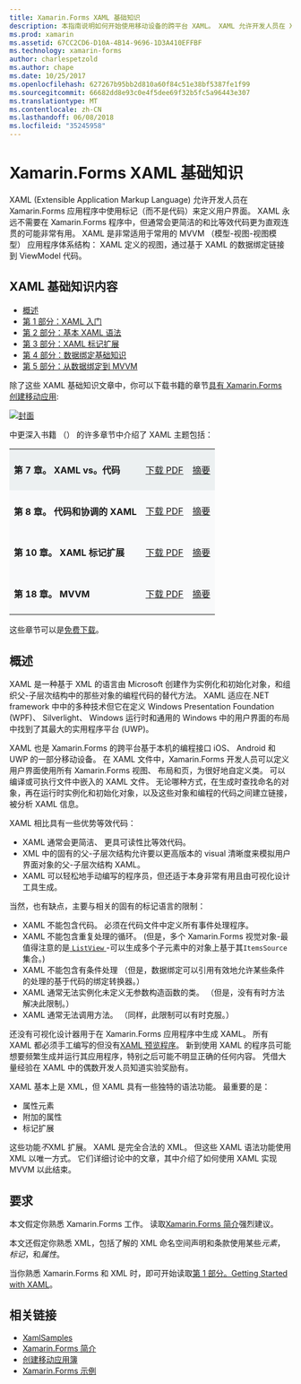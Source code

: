 ```yaml
---
title: Xamarin.Forms XAML 基础知识
description: 本指南说明如何开始使用移动设备的跨平台 XAML。 XAML 允许开发人员在 Xamarin.Forms 应用程序使用的标记，而不是代码中定义的用户界面。
ms.prod: xamarin
ms.assetid: 67CC2CD6-D10A-4B14-9696-1D3A410EFFBF
ms.technology: xamarin-forms
author: charlespetzold
ms.author: chape
ms.date: 10/25/2017
ms.openlocfilehash: 627267b95bb2d810a60f84c51e38bf5387fe1f99
ms.sourcegitcommit: 66682dd8e93c0e4f5dee69f32b5fc5a96443e307
ms.translationtype: MT
ms.contentlocale: zh-CN
ms.lasthandoff: 06/08/2018
ms.locfileid: "35245958"
---
```

# <a name="xamarinforms-xaml-basics"></a>Xamarin.Forms XAML 基础知识

XAML (Extensible Application Markup Language) 允许开发人员在 Xamarin.Forms 应用程序中使用标记（而不是代码）来定义用户界面。 XAML 永远不需要在 Xamarin.Forms 程序中，但通常会更简洁的和比等效代码更为直观连贯的可能非常有用。 XAML 是非常适用于常用的 MVVM （模型-视图-视图模型） 应用程序体系结构： XAML 定义的视图，通过基于 XAML 的数据绑定链接到 ViewModel 代码。

## <a name="xaml-basics-contents"></a>XAML 基础知识内容

* [概述](#Overview)
* [第 1 部分：XAML 入门](~/xamarin-forms/xaml/xaml-basics/get-started-with-xaml.md)
* [第 2 部分：基本 XAML 语法](~/xamarin-forms/xaml/xaml-basics/essential-xaml-syntax.md)
* [第 3 部分：XAML 标记扩展](~/xamarin-forms/xaml/xaml-basics/xaml-markup-extensions.md)
* [第 4 部分：数据绑定基础知识](~/xamarin-forms/xaml/xaml-basics/data-binding-basics.md)
* [第 5 部分：从数据绑定到 MVVM](~/xamarin-forms/xaml/xaml-basics/data-bindings-to-mvvm.md)

除了这些 XAML 基础知识文章中，你可以下载书籍的章节[具有 Xamarin.Forms 创建移动应用](~/xamarin-forms/creating-mobile-apps-xamarin-forms/index.md):

[![](images/cover-sml.png "封面")](~/xamarin-forms/creating-mobile-apps-xamarin-forms/index.md)

中更深入书籍 （） 的许多章节中介绍了 XAML 主题包括：

<table style="border:0px; box-shadow:0 0px 0px" cellpadding="0" cellspacing="2" border="0" width="85%">
<tr style="background:#ecf0f1">
  <td style="border:0px;">
    <h4>第 7 章。 XAML vs。代码</h4>
  </td>
  <td style="border:0px;" align="right"><a href="https://download.xamarin.com/developer/xamarin-forms-book/XamarinFormsBook-Ch07-Apr2016.pdf">下载 PDF</a> </td>
  <td style="border:0px;" align="right"><a href="~/xamarin-forms/creating-mobile-apps-xamarin-forms/summaries/chapter07.md">摘要</a></td>
</tr>
<tr style="background:#f8f9fa">
  <td style="border:0px;">
    <h4>第 8 章。 代码和协调的 XAML</h4>
  </td>
  <td style="border:0px;" align="right"><a href="https://download.xamarin.com/developer/xamarin-forms-book/XamarinFormsBook-Ch08-Apr2016.pdf">下载 PDF</a> </td>
  <td style="border:0px;" align="right"><a href="~/xamarin-forms/creating-mobile-apps-xamarin-forms/summaries/chapter08.md">摘要</a></td>
</tr>
<tr style="background:#f8f9fa">
  <td style="border:0px;">
    <h4>第 10 章。 XAML 标记扩展</h4>
  </td>
  <td style="border:0px;" align="right"><a href="https://download.xamarin.com/developer/xamarin-forms-book/XamarinFormsBook-Ch10-Apr2016.pdf">下载 PDF</a> </td>
  <td style="border:0px;" align="right"><a href="~/xamarin-forms/creating-mobile-apps-xamarin-forms/summaries/chapter10.md">摘要</a></td>
</tr>
<tr style="background:#f8f9fa">
  <td style="border:0px;">
    <h4>第 18 章。 MVVM</h4>
  </td>
  <td style="border:0px;" align="right"><a href="https://download.xamarin.com/developer/xamarin-forms-book/XamarinFormsBook-Ch18-Apr2016.pdf">下载 PDF</a> </td>
  <td style="border:0px;" align="right"><a href="~/xamarin-forms/creating-mobile-apps-xamarin-forms/summaries/chapter18.md">摘要</a></td></tr>
</table>

这些章节可以是[免费下载](~/xamarin-forms/creating-mobile-apps-xamarin-forms/index.md)。

<a name="Overview" />

## <a name="overview"></a>概述

XAML 是一种基于 XML 的语言由 Microsoft 创建作为实例化和初始化对象，和组织父-子层次结构中的那些对象的编程代码的替代方法。 XAML 适应在.NET framework 中中的多种技术但它在定义 Windows Presentation Foundation (WPF)、 Silverlight、 Windows 运行时和通用的 Windows 中的用户界面的布局中找到了其最大的实用程序平台 (UWP)。

XAML 也是 Xamarin.Forms 的跨平台基于本机的编程接口 iOS、 Android 和 UWP 的一部分移动设备。 在 XAML 文件中，Xamarin.Forms 开发人员可以定义用户界面使用所有 Xamarin.Forms 视图、 布局和页，为很好地自定义类。 可以编译或可执行文件中嵌入的 XAML 文件。 无论哪种方式，在生成时查找命名的对象，再在运行时实例化和初始化对象，以及这些对象和编程的代码之间建立链接，被分析 XAML 信息。

XAML 相比具有一些优势等效代码：

-  XAML 通常会更简洁、 更具可读性比等效代码。
-  XML 中的固有的父-子层次结构允许要以更高版本的 visual 清晰度来模拟用户界面对象的父-子层次结构 XAML。
-  XAML 可以轻松地手动编写的程序员，但还适于本身非常有用且由可视化设计工具生成。

当然，也有缺点，主要与相关的固有的标记语言的限制：

-  XAML 不能包含代码。 必须在代码文件中定义所有事件处理程序。
-  XAML 不能包含重复处理的循环。 (但是，多个 Xamarin.Forms 视觉对象-最值得注意的是[ `ListView` ](https://developer.xamarin.com/api/type/Xamarin.Forms.ListView/) -可以生成多个子元素中的对象上基于其`ItemsSource`集合。)
-  XAML 不能包含有条件处理 （但是，数据绑定可以引用有效地允许某些条件的处理的基于代码的绑定转换器。）
-  XAML 通常无法实例化未定义无参数构造函数的类。 （但是，没有有时方法解决此限制。）
-  XAML 通常无法调用方法。 （同样，此限制可以有时克服。）

还没有可视化设计器用于在 Xamarin.Forms 应用程序中生成 XAML。 所有 XAML 都必须手工编写的但没有[XAML 预览程序](~/xamarin-forms/xaml/xaml-previewer.md)。 新到使用 XAML 的程序员可能想要频繁生成并运行其应用程序，特别之后可能不明显正确的任何内容。 凭借大量经验在 XAML 中的偶数开发人员知道实验奖励有。

XAML 基本上是 XML，但 XAML 具有一些独特的语法功能。 最重要的是：

- 属性元素
- 附加的属性
- 标记扩展

这些功能*不*XML 扩展。 XAML 是完全合法的 XML。 但这些 XAML 语法功能使用 XML 以唯一方式。 它们详细讨论中的文章，其中介绍了如何使用 XAML 实现 MVVM 以此结束。

## <a name="requirements"></a>要求

本文假定你熟悉 Xamarin.Forms 工作。 读取[Xamarin.Forms 简介](~/xamarin-forms/get-started/introduction-to-xamarin-forms.md)强烈建议。

本文还假定你熟悉 XML，包括了解的 XML 命名空间声明和条款使用某些*元素*，*标记*，和*属性*。

当你熟悉 Xamarin.Forms 和 XML 时，即可开始读取[第 1 部分。Getting Started with XAML](~/xamarin-forms/xaml/xaml-basics/get-started-with-xaml.md)。



## <a name="related-links"></a>相关链接

- [XamlSamples](https://developer.xamarin.com/samples/xamarin-forms/XamlSamples/)
- [Xamarin.Forms 简介](~/xamarin-forms/get-started/introduction-to-xamarin-forms.md)
- [创建移动应用簿](~/xamarin-forms/creating-mobile-apps-xamarin-forms/index.md)
- [Xamarin.Forms 示例](https://developer.xamarin.com/samples/xamarin-forms/all/)
